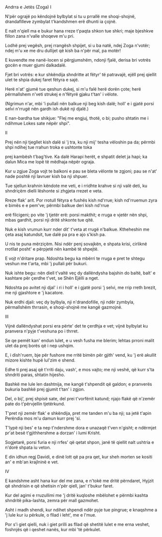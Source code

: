 Andrra e Jetës (Zoga)
I

N'për ograjë po këndojnë bylbylat
si tu u prrallë me shoqi-shojnë,
drandafilleve zymbylat
t'kandshmen erë dhunti ia çojnë.

E nalt n'qiell ma e bukur hana
rreze t'paqta shkon tue shkri;
maje bjeshkve fillon zana
n'valle shoqeve m'u pri.

Lodhë prej vegësh, prej rrangësh shpijet,
si u ba natë, ndej Zoga n'votër;
ndej m'u xe me dru dullijet
që kish ba n'për mal, pa motër!

E kuvendte me nanë-locen
si përgjumshëm, ndonji fjalë,
derisa bri votrës gocën
e muer gjumi dalkadalë.

Fjet bri votrës: e kur shkëndija
shndritte at fëtyr' të patravajë,
ejëll prej qiellit ulet te shpia
dukej faret fëtyra e sajë.

Herë n'at' gjumë tue qeshun dukej,
si m'u falë herë dorën çote;
herë përmallshem n'veti strukej
e n'fëtyrë gjaku t'tan' i vëlote.

(Ngrimun n'ar, mbi 'i pullali
nën balkue nji beg kish dalë;
holl' e i gjatë porsi selvi
n'rrugë nën gardh ish dukë nji djalë.)

E nan-bardha tue shikjue:
"Flej me engjuj, thotë, o bi;
pusho shtatin me i ndihmue
Lokes sate nëpër shpi".


II

Prej nën nji tjegllet kish dalë si 'j tra,
ku nji mij' tesha vëloshin pa da;
përmbi shpi ndihej tue rrahun troka
e ushtonte toka

prej kambësh t'bag'tive. Ka dalë Harapi
herët, e shpatit delet ja hapi;
ka dalun Mica me lopë të mëdhaja
nëpër ograja.

Kur u zgjue Zoga vojt te balkoni
e pau se bleta vëlonte te zgjoni;
pau se n'at' nade poshtë nji lavruer
kish ba nji shpuer.

Tue sjellun krahnin këndote me veti,
e i rridhte krahve si nji valë deti,
ku shndriçëm dielli lëshonte si zhgjeta
rrezet e veta.

Rreze flak' arit. Por rrotull fëtyra
e fushës kish nd'rrue; kish nd'rruemun zyra
e bimës e e pem've; përmbi balkue
deri kish nd'rrue

erë filcigeni; po vite 'j tjetër
erë: porsi makthit; e rruga e vjetër
nën shpi, mbas gardhit, porsi nji dritë
shkonte tue qitë.

Nuk e kish vrumun kurr nder dit' t'veta
at rrugë n'balkue. Ktheheshin me çeta
asaj katundsit, tue dalë pa pra
e ajo s'kish pa.

U nis te puna mërziçëm. Nisi
ndër penj sovajkën, e shpata krisi,
cirliknë rrotllat posht' e përpjetë
nën kambë të shpejtë.

E vojt n'dritare prap. Ndoshta begu
ka mbërri te rruga e pret te shtegu
veshun me t'arta, mbi 'j pullali
për bukuri.

Nuk ishte begu: nën diell t'valtë
veç dy dallëndysha bajshin do baltë,
balt' e kashtare për çerdhe t'vet,
se Shën Ejëlli a nget.

Ndoshta po avitet nji djal' i ri
i holl' e i gjatë porsi 'j selvi,
me rrip rreth brezit, me nji gjashtore
e 'j kacatore.

Nuk erdhi djali: veç dy bylbyla,
nji n'drandofille, nji ndër zymbyla,
përmallshëm thrrasin, e shoqi-shojnë
me kangë gazmojnë.


III

Vijnë dallëndyshat porsi era
përte' det te çerdhja e vet;
vijnë bylbylat ku pranvera
n'pyje t'veshuna po i thrret.

Se qe pemët kan' endun lulet,
e u vesh fusha me blerim;
lehtas prroni malit ulet
da prej borës që i nep ushqim.

E, i dish'ruem, bje për fushore
me rritë bimën për gjith' vend,
ku 'j erë akullit mizore
kishte hupë lul'zim e shend.

Edhe ti prej asaj që t'rriti
daju, vash', e mos vajto;
me nji veshë, që kurr s'ta shndriti
paras, shtatin hijesho.

Bashkë me lule len dashtnija,
me kangë t'shpendit që galdon;
e pranverës bukuria
bashkë prej gjumit t'tan' i zgjon.

Del, o bij', prej shpisë sate,
del prei t'vorfënit katund;
njajo flakë që n'zemër pate
do t'përvjellin tjetërkund.

T'pret nji zemër flak' e shkëndija,
pret me tanden m'u ba nji;
sa jetë t'apin Perëndia
mos m'u damun kurr prej 'si.

T'lypë nji bes' e ta nep t'ndershme
dora e unazaqë t'ven n'gisht;
e ndërmjet pr'at besë t'gjithhershme
a dorzan' i lumi Krisht.

Sogjetarë, porsi furia
e nji rrfes' që qetat shpon,
janë të qiellit nalt ushtria
e n'dorë shpata iu veton.

E din idhun regj Davidi,
e dinë lott që pa pra qet,
kur sheh morten se kositi
an' e mb'an krajlninë e vet.


IV

E kandshme asht hana
kur del me zana,
e n'tokë me dritë përndaret,
Hyjzit që shndrisin
e që shetisin
n'për qiell, jan' t'bukur faret.

Kur del agimi
e rruzullimi
me 'j dritë kuqloshe mbëlohet
e përmbi kashta
shndritë pika-lashta,
zemra për mall gazmohet.

Asht i madh shendi,
kur ndihet shpendi
ndër pyje tue pingrue;
e knaqshme a 'j lule
kur iu përkule,
o fllad i leht', me e l'mue.

Por s'i giet qielli,
nuk i giet prilli
as fllad që shetitë lulet
e me erna veshet,
foshnjës që i qeshet
nanës, kur mbi 'të përkulet.